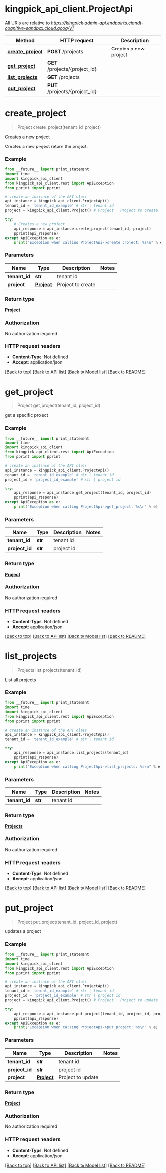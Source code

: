 # kingpick_api_client.ProjectApi

All URIs are relative to *https://kingpick-admin-api.endpoints.ciandt-cognitive-sandbox.cloud.goog/v1*

Method | HTTP request | Description
------------- | ------------- | -------------
[**create_project**](ProjectApi.md#create_project) | **POST** /projects | Creates a new project
[**get_project**](ProjectApi.md#get_project) | **GET** /projects/{project_id} | 
[**list_projects**](ProjectApi.md#list_projects) | **GET** /projects | 
[**put_project**](ProjectApi.md#put_project) | **PUT** /projects/{project_id} | 


# **create_project**
> Project create_project(tenant_id, project)

Creates a new project

Creates a new project return the project.

### Example 
```python
from __future__ import print_statement
import time
import kingpick_api_client
from kingpick_api_client.rest import ApiException
from pprint import pprint

# create an instance of the API class
api_instance = kingpick_api_client.ProjectApi()
tenant_id = 'tenant_id_example' # str | tenant id
project = kingpick_api_client.Project() # Project | Project to create

try: 
    # Creates a new project
    api_response = api_instance.create_project(tenant_id, project)
    pprint(api_response)
except ApiException as e:
    print("Exception when calling ProjectApi->create_project: %s\n" % e)
```

### Parameters

Name | Type | Description  | Notes
------------- | ------------- | ------------- | -------------
 **tenant_id** | **str**| tenant id | 
 **project** | [**Project**](Project.md)| Project to create | 

### Return type

[**Project**](Project.md)

### Authorization

No authorization required

### HTTP request headers

 - **Content-Type**: Not defined
 - **Accept**: application/json

[[Back to top]](#) [[Back to API list]](../README.md#documentation-for-api-endpoints) [[Back to Model list]](../README.md#documentation-for-models) [[Back to README]](../README.md)

# **get_project**
> Project get_project(tenant_id, project_id)



get a specific project

### Example 
```python
from __future__ import print_statement
import time
import kingpick_api_client
from kingpick_api_client.rest import ApiException
from pprint import pprint

# create an instance of the API class
api_instance = kingpick_api_client.ProjectApi()
tenant_id = 'tenant_id_example' # str | tenant id
project_id = 'project_id_example' # str | project id

try: 
    api_response = api_instance.get_project(tenant_id, project_id)
    pprint(api_response)
except ApiException as e:
    print("Exception when calling ProjectApi->get_project: %s\n" % e)
```

### Parameters

Name | Type | Description  | Notes
------------- | ------------- | ------------- | -------------
 **tenant_id** | **str**| tenant id | 
 **project_id** | **str**| project id | 

### Return type

[**Project**](Project.md)

### Authorization

No authorization required

### HTTP request headers

 - **Content-Type**: Not defined
 - **Accept**: application/json

[[Back to top]](#) [[Back to API list]](../README.md#documentation-for-api-endpoints) [[Back to Model list]](../README.md#documentation-for-models) [[Back to README]](../README.md)

# **list_projects**
> Projects list_projects(tenant_id)



List all projects

### Example 
```python
from __future__ import print_statement
import time
import kingpick_api_client
from kingpick_api_client.rest import ApiException
from pprint import pprint

# create an instance of the API class
api_instance = kingpick_api_client.ProjectApi()
tenant_id = 'tenant_id_example' # str | tenant id

try: 
    api_response = api_instance.list_projects(tenant_id)
    pprint(api_response)
except ApiException as e:
    print("Exception when calling ProjectApi->list_projects: %s\n" % e)
```

### Parameters

Name | Type | Description  | Notes
------------- | ------------- | ------------- | -------------
 **tenant_id** | **str**| tenant id | 

### Return type

[**Projects**](Projects.md)

### Authorization

No authorization required

### HTTP request headers

 - **Content-Type**: Not defined
 - **Accept**: application/json

[[Back to top]](#) [[Back to API list]](../README.md#documentation-for-api-endpoints) [[Back to Model list]](../README.md#documentation-for-models) [[Back to README]](../README.md)

# **put_project**
> Project put_project(tenant_id, project_id, project)



updates a project

### Example 
```python
from __future__ import print_statement
import time
import kingpick_api_client
from kingpick_api_client.rest import ApiException
from pprint import pprint

# create an instance of the API class
api_instance = kingpick_api_client.ProjectApi()
tenant_id = 'tenant_id_example' # str | tenant id
project_id = 'project_id_example' # str | project id
project = kingpick_api_client.Project() # Project | Project to update

try: 
    api_response = api_instance.put_project(tenant_id, project_id, project)
    pprint(api_response)
except ApiException as e:
    print("Exception when calling ProjectApi->put_project: %s\n" % e)
```

### Parameters

Name | Type | Description  | Notes
------------- | ------------- | ------------- | -------------
 **tenant_id** | **str**| tenant id | 
 **project_id** | **str**| project id | 
 **project** | [**Project**](Project.md)| Project to update | 

### Return type

[**Project**](Project.md)

### Authorization

No authorization required

### HTTP request headers

 - **Content-Type**: Not defined
 - **Accept**: application/json

[[Back to top]](#) [[Back to API list]](../README.md#documentation-for-api-endpoints) [[Back to Model list]](../README.md#documentation-for-models) [[Back to README]](../README.md)

